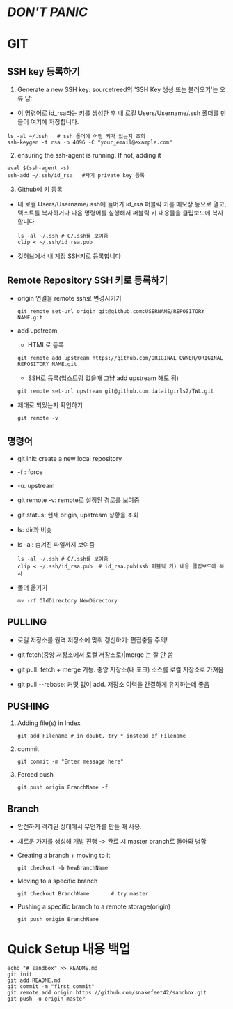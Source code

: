 # *DON'T PANIC*

# GIT

## SSH key 등록하기

1. Generate a new SSH key: sourcetreed의 'SSH Key 생성 또는 불러오기'는 오류 남:
- 이 명령어로 id_rsa라는 키를 생성한 후 내 로컬 Users/Username/.ssh 폴더를 만들어 여기에 저장합니다.

~~~
ls -al ~/.ssh	# ssh 폴더에 어떤 키가 있는지 조회
ssh-keygen -t rsa -b 4096 -C "your_email@example.com"
~~~

2. ensuring the ssh-agent is running. If not, adding it

~~~
eval $(ssh-agent -s)
ssh-add ~/.ssh/id_rsa	#자기 private key 등록
~~~

3. Github에 키 등록
- 내 로컬 Users/Username/.ssh에 들어가 id_rsa 퍼블릭 키를 메모장 등으로 열고, 텍스트를 복사하거나 다음 명령어를 실행해서 퍼블릭 키 내용물을 클립보드에 복사합니다
  ~~~
  ls -al ~/.ssh	# C/.ssh를 보여줌
  clip < ~/.ssh/id_rsa.pub
  ~~~

- 깃허브에서 내 계정 SSH키로 등록합니다
   
## Remote Repository SSH 키로 등록하기
- origin 연결을 remote ssh로 변경시키기
  ~~~
  git remote set-url origin git@github.com:USERNAME/REPOSITORY NAME.git
  ~~~

- add upstream 
  - HTML로 등록
  ~~~
  git remote add upstream https://github.com/ORIGINAL OWNER/ORIGINAL REPOSITORY NAME.git
  ~~~
  - SSH로 등록(업스트림 없을때 그냥 add upstream 해도 됨)
  ~~~
  git remote set-url upstream git@github.com:dataitgirls2/TWL.git
  ~~~
  
- 제대로 되었는지 확인하기
  ~~~
  git remote -v
  ~~~

## 명령어

- git init: create a new local repository

- -f : force

- -u: upstream

- git remote -v: remote로 설정된 경로를 보여줌

- git status: 현재 origin, upstream 상황을 조회

- ls: dir과 비슷

- ls -al: 숨겨진 파일까지 보여줌

  ~~~
  ls -al ~/.ssh	# C/.ssh를 보여줌
  clip < ~/.ssh/id_rsa.pub	# id_raa.pub(ssh 퍼블릭 키) 내용 클립보드에 복사
  ~~~

  

- 폴더 옮기기

  ~~~
  mv -rf OldDirectory NewDirectory
  ~~~

## PULLING

- 로컬 저장소를 원격 저장소에 맞춰 갱신하기: 편집충돌 주의!

- git fetch(중앙 저장소에서 로컬 저장소로)|merge 는 잘 안 씀

- git pull: fetch + merge 기능. 중앙 저장소(내 포크) 소스를 로컬 저장소로 가져옴

- git pull --rebase: 커밋 없이 add. 저장소 이력을 간결하게 유지하는데 좋음


## PUSHING

1. Adding file(s) in Index

   ~~~
   git add Filename	# in doubt, try * instead of Filename
   ~~~

2. commit

   ~~~
   git commit -m "Enter message here"
   ~~~

3. Forced push

   ~~~
   git push origin BranchName -f	
   ~~~

## Branch

- 안전하게 격리된 상태에서 무언가를 만들 때 사용.

- 새로운 가지를 생성해 개발 진행 -> 완료 시 master branch로 돌아와 병합

- Creating a branch + moving to it 

  ~~~
  git checkout -b NewBranchName
  ~~~

- Moving to a specific branch

  ~~~
  git checkout BranchName		# try master
  ~~~

- Pushing a specific branch to a remote storage(origin)

  ~~~
  git push origin BranchName
  ~~~



# Quick Setup 내용 백업

~~~
echo "# sandbox" >> README.md
git init
git add README.md
git commit -m "first commit"
git remote add origin https://github.com/snakefeet42/sandbox.git
git push -u origin master
~~~

